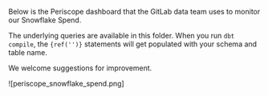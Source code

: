 Below is the Periscope dashboard that the GitLab data team uses to monitor our Snowflake Spend.

The underlying queries are available in this folder.
When you run `dbt compile`, the `{ref('')}` statements will get populated with your schema and table name.

We welcome suggestions for improvement.

![periscope_snowflake_spend.png]
